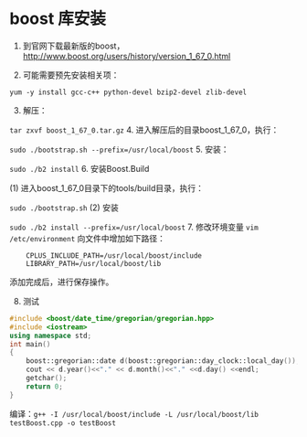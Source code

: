 # boost 库安装
1. 到官网下载最新版的boost，http://www.boost.org/users/history/version_1_67_0.html

2. 可能需要预先安装相关项：

`yum -y install gcc-c++ python-devel bzip2-devel zlib-devel`
 
3. 解压：

`tar zxvf boost_1_67_0.tar.gz`
4. 进入解压后的目录boost_1_67_0，执行：

`sudo ./bootstrap.sh --prefix=/usr/local/boost`
5. 安装：

`sudo ./b2 install`
6. 安装Boost.Build

(1) 进入boost_1_67_0目录下的tools/build目录，执行：

`sudo ./bootstrap.sh`
(2) 安装

`sudo ./b2 install --prefix=/usr/local/boost`
7. 修改环境变量
`vim /etc/environment`
向文件中增加如下路径：

```
    CPLUS_INCLUDE_PATH=/usr/local/boost/include
    LIBRARY_PATH=/usr/local/boost/lib
```
添加完成后，进行保存操作。

8. 测试
```C++
#include <boost/date_time/gregorian/gregorian.hpp> 
#include <iostream> 
using namespace std;
int main() 
{ 
    boost::gregorian::date d(boost::gregorian::day_clock::local_day());
    cout << d.year()<<"." << d.month()<<"." <<d.day() <<endl; 
    getchar();
    return 0;
}
```

编译：`g++ -I /usr/local/boost/include -L /usr/local/boost/lib testBoost.cpp -o testBoost`